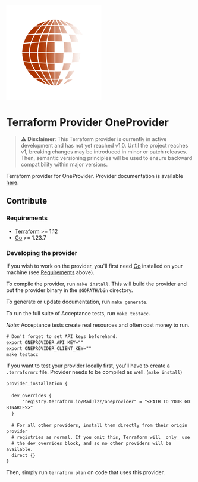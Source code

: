![](./assets/logo.png)

# Terraform Provider OneProvider

> **⚠️ Disclaimer**: This Terraform provider is currently in active development and has not yet reached v1.0.
> Until the project reaches v1, breaking changes may be introduced in minor or patch releases.
> Then, semantic versioning principles will be used to ensure backward compatibility within major versions.

Terraform provider for OneProvider. Provider documentation is available [here](https://registry.terraform.io/providers/MadJlzz/oneprovider/latest).

## Contribute

### Requirements

- [Terraform](https://developer.hashicorp.com/terraform/downloads) >= 1.12
- [Go](https://golang.org/doc/install) >= 1.23.7

### Developing the provider

If you wish to work on the provider, you'll first need [Go](http://www.golang.org) installed on your machine (see [Requirements](#requirements) above).

To compile the provider, run `make install`. This will build the provider and put the provider binary in the `$GOPATH/bin` directory.

To generate or update documentation, run `make generate`.

To run the full suite of Acceptance tests, run `make testacc`.

*Note:* Acceptance tests create real resources and often cost money to run.

```shell
# Don't forget to set API keys beforehand.
export ONEPROVIDER_API_KEY=""
export ONEPROVIDER_CLIENT_KEY=""
make testacc
```

If you want to test your provider locally first, you'll have to create a `.terraformrc` file. Provider needs to be
compiled as well. (`make install`)
```text
provider_installation {

  dev_overrides {
      "registry.terraform.io/MadJlzz/oneprovider" = "<PATH TO YOUR GO BINARIES>"
  }

  # For all other providers, install them directly from their origin provider
  # registries as normal. If you omit this, Terraform will _only_ use
  # the dev_overrides block, and so no other providers will be available.
  direct {}
}
```

Then, simply run `terraform plan` on code that uses this provider.
